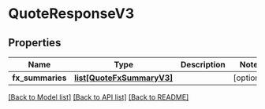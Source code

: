 # QuoteResponseV3

## Properties
Name | Type | Description | Notes
------------ | ------------- | ------------- | -------------
**fx_summaries** | [**list[QuoteFxSummaryV3]**](QuoteFxSummaryV3.md) |  | [optional] 

[[Back to Model list]](../README.md#documentation-for-models) [[Back to API list]](../README.md#documentation-for-api-endpoints) [[Back to README]](../README.md)


